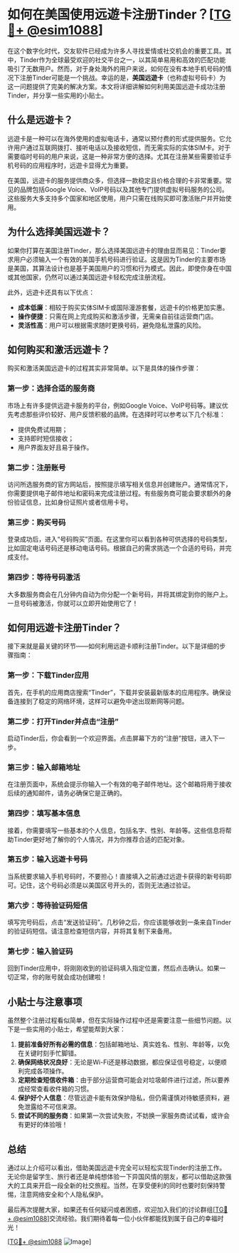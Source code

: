 # 如何在美国使用远遊卡注册Tinder？[[TG💪+ @esim1088](https://t.me/s/esim1088)]

在这个数字化时代，交友软件已经成为许多人寻找爱情或社交机会的重要工具。其中，Tinder作为全球最受欢迎的社交平台之一，以其简单易用和高效的匹配功能吸引了无数用户。然而，对于身处海外的用户来说，如何在没有本地手机号码的情况下注册Tinder可能是一个挑战。幸运的是，**美国远遊卡**（也称虚拟号码卡）为这一问题提供了完美的解决方案。本文将详细讲解如何利用美国远遊卡成功注册Tinder，并分享一些实用的小贴士。

## **什么是远遊卡？**

远遊卡是一种可以在海外使用的虚拟电话卡，通常以预付费的形式提供服务。它允许用户通过互联网拨打、接听电话以及接收短信，而无需实际的实体SIM卡。对于需要临时号码的用户来说，这是一种非常方便的选择。尤其在注册某些需要验证手机号码的应用程序时，远遊卡显得尤为重要。

在美国，远遊卡的服务提供商众多，但选择一款稳定且价格合理的卡非常重要。常见的品牌包括Google Voice、VoIP号码以及其他专门提供虚拟号码服务的公司。这些服务大多支持多个国家和地区使用，用户只需在线购买即可激活账户并开始使用。

## **为什么选择美国远遊卡？**

如果你打算在美国注册Tinder，那么选择美国远遊卡的理由显而易见：Tinder要求用户必须输入一个有效的美国手机号码进行验证。这是因为Tinder的主要市场是美国，其算法设计也是基于美国用户的习惯和行为模式。因此，即使你身在中国或其他国家，仍然可以通过美国远遊卡轻松完成注册流程。

此外，远遊卡还具有以下优点：
- **成本低廉**：相较于购买实体SIM卡或国际漫游套餐，远遊卡的价格更加实惠。
- **操作便捷**：只需在网上完成购买和激活步骤，无需亲自前往运营商门店。
- **灵活性高**：用户可以根据需求随时更换号码，避免隐私泄露的风险。

## **如何购买和激活远遊卡？**

购买和激活美国远遊卡的过程其实非常简单。以下是具体的操作步骤：

### **第一步：选择合适的服务商**
市场上有许多提供远遊卡服务的平台，例如Google Voice、VoIP号码等。建议优先考虑那些评价较好、用户反馈积极的品牌。在选择时可以参考以下几个标准：
- 提供免费试用期；
- 支持即时短信接收；
- 用户界面友好且易于操作。

### **第二步：注册账号**
访问所选服务商的官方网站后，按照提示填写相关信息并创建账户。通常情况下，你需要提供电子邮件地址和密码来完成注册过程。有些服务商可能会要求额外的身份验证信息，比如身份证照片或者信用卡号。

### **第三步：购买号码**
登录成功后，进入“号码购买”页面。在这里你可以看到各种可供选择的号码类型，比如固定电话号码还是移动电话号码。根据自己的需求挑选一个合适的号码，并完成支付。

### **第四步：等待号码激活**
大多数服务商会在几分钟内自动为你分配一个新号码，并将其绑定到你的账户上。一旦号码被激活，你就可以立即开始使用它了！

## **如何用远遊卡注册Tinder？**

接下来就是最关键的环节——如何利用远遊卡顺利注册Tinder。以下是详细的步骤指南：

### **第一步：下载Tinder应用**
首先，在手机的应用商店搜索“Tinder”，下载并安装最新版本的应用程序。确保设备连接到了稳定的网络环境，这样可以避免中途出现断网等问题。

### **第二步：打开Tinder并点击“注册”**
启动Tinder后，你会看到一个欢迎界面。点击屏幕下方的“注册”按钮，进入下一步。

### **第三步：输入邮箱地址**
在注册页面中，系统会提示你输入一个有效的电子邮件地址。这个邮箱将用于接收后续的通知邮件，请务必确保它是正确的。

### **第四步：填写基本信息**
接着，你需要填写一些基本的个人信息，包括名字、性别、年龄等。这些信息将帮助Tinder更好地了解你的个人情况，并为你推荐合适的匹配对象。

### **第五步：输入远遊卡号码**
当系统要求输入手机号码时，不要担心！直接填入之前通过远遊卡获得的新号码即可。记住，这个号码必须是以美国区号开头的，否则无法通过验证。

### **第六步：等待验证码短信**
填写完号码后，点击“发送验证码”。几秒钟之后，你应该能够收到一条来自Tinder的验证码短信。请注意检查短信内容，并将其复制下来备用。

### **第七步：输入验证码**
回到Tinder应用中，将刚刚收到的验证码填入指定位置，然后点击确认。如果一切正常，你的账号就会成功创建啦！

## **小贴士与注意事项**

虽然整个注册过程看似简单，但在实际操作过程中还是需要注意一些细节问题。以下是一些实用的小贴士，希望能帮到大家：

1. **提前准备好所有必需的信息**：包括邮箱地址、真实姓名、性别、年龄等，以免在关键时刻手忙脚错。
2. **确保网络状况良好**：无论是Wi-Fi还是移动数据，都应保证信号稳定，以便顺利完成各项操作。
3. **定期检查短信收件箱**：由于部分运营商可能会对垃圾邮件进行过滤，所以要养成经常查看收件箱的习惯。
4. **保护好个人信息**：尽管远遊卡能有效保护隐私，但仍需谨慎对待敏感资料，避免泄露给不可信来源。
5. **尝试不同的服务商**：如果第一次尝试失败，不妨换一家服务商试试看，或许会有更好的体验哦！

## **总结**

通过以上介绍可以看出，借助美国远遊卡完全可以轻松实现Tinder的注册工作。无论你是留学生、旅行者还是单纯想体验一下异国风情的朋友，都可以借助这款强大的工具来开启一段全新的社交旅程。当然，在享受便利的同时也要时刻保持警惕，注意网络安全和个人隐私保护。

最后再次提醒大家，如果还有任何疑问或者困惑，欢迎加入我们的讨论群组[[TG💪+ @esim1088](https://t.me/s/esim1088)]交流经验。我们期待着每一位小伙伴都能找到属于自己的幸福时光！

[[TG💪+ @esim1088](https://t.me/s/esim1088) ![Image](https://i.postimg.cc/4NQfJmqS/Snipaste-2025-05-13-00-14-12.png)]